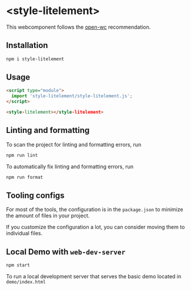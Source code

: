 # \<style-litelement>

This webcomponent follows the [open-wc](https://github.com/open-wc/open-wc) recommendation.

## Installation

```bash
npm i style-litelement
```

## Usage

```html
<script type="module">
  import 'style-litelement/style-litelement.js';
</script>

<style-litelement></style-litelement>
```

## Linting and formatting

To scan the project for linting and formatting errors, run

```bash
npm run lint
```

To automatically fix linting and formatting errors, run

```bash
npm run format
```


## Tooling configs

For most of the tools, the configuration is in the `package.json` to minimize the amount of files in your project.

If you customize the configuration a lot, you can consider moving them to individual files.

## Local Demo with `web-dev-server`

```bash
npm start
```

To run a local development server that serves the basic demo located in `demo/index.html`
